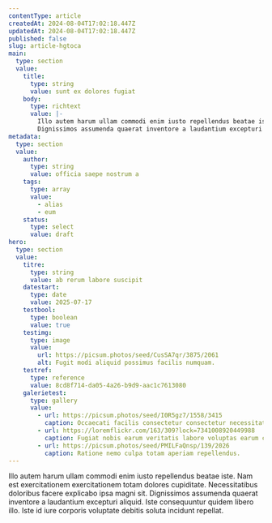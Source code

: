 ```yaml
---
contentType: article
createdAt: 2024-08-04T17:02:18.447Z
updatedAt: 2024-08-04T17:02:18.447Z
published: false
slug: article-hgtoca
main:
  type: section
  value:
    title:
      type: string
      value: sunt ex dolores fugiat
    body:
      type: richtext
      value: |-
        Illo autem harum ullam commodi enim iusto repellendus beatae iste. Nam est exercitationem exercitationem totam dolores cupiditate. Necessitatibus doloribus facere explicabo ipsa magni sit.
        Dignissimos assumenda quaerat inventore a laudantium excepturi aliquid. Iste consequuntur quidem libero illo. Iste id iure corporis voluptate debitis soluta incidunt repellat.
metadata:
  type: section
  value:
    author:
      type: string
      value: officia saepe nostrum a
    tags:
      type: array
      value:
        - alias
        - eum
    status:
      type: select
      value: draft
hero:
  type: section
  value:
    titre:
      type: string
      value: ab rerum labore suscipit
    datestart:
      type: date
      value: 2025-07-17
    testbool:
      type: boolean
      value: true
    testimg:
      type: image
      value:
        url: https://picsum.photos/seed/CusSA7qr/3875/2061
        alt: Fugit modi aliquid possimus facilis numquam.
    testref:
      type: reference
      value: 8cd8f714-da05-4a26-b9d9-aac1c7613080
    galerietest:
      type: gallery
      value:
        - url: https://picsum.photos/seed/I0R5gz7/1558/3415
          caption: Occaecati facilis consectetur consectetur necessitatibus ratione pariatur dolorem.
        - url: https://loremflickr.com/163/309?lock=7341008920449988
          caption: Fugiat nobis earum veritatis labore voluptas earum corporis iusto impedit.
        - url: https://picsum.photos/seed/PMILFaQnsp/139/2026
          caption: Ratione nemo culpa totam aperiam repellendus.
---
```


Illo autem harum ullam commodi enim iusto repellendus beatae iste. Nam est exercitationem exercitationem totam dolores cupiditate. Necessitatibus doloribus facere explicabo ipsa magni sit.
Dignissimos assumenda quaerat inventore a laudantium excepturi aliquid. Iste consequuntur quidem libero illo. Iste id iure corporis voluptate debitis soluta incidunt repellat.